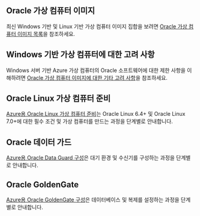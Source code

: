

## <a name="oracle-virtual-machine-images"></a>Oracle 가상 컴퓨터 이미지
최신 Windows 기반 및 Linux 기반 가상 컴퓨터 이미지 집합을 보려면 [Oracle 가상 컴퓨터 이미지 목록](../articles/virtual-machines/linux/classic/oracle-images.md?toc=%2fazure%2fvirtual-machines%2flinux%2fclassic%2ftoc.json)을 참조하세요.

## <a name="considerations-for-windows-based-virtual-machines"></a>Windows 기반 가상 컴퓨터에 대한 고려 사항
Windows 서버 기반 Azure 가상 컴퓨터의 Oracle 소프트웨어에 대한 제한 사항을 이해하려면 [Oracle 가상 컴퓨터 이미지에 대한 기타 고려 사항](../articles/virtual-machines/windows/classic/oracle-considerations.md?toc=%2fazure%2fvirtual-machines%2fwindows%2fclassic%2ftoc.json)을 참조하세요.

## <a name="prepare-an-oracle-linux-virtual-machine"></a>Oracle Linux 가상 컴퓨터 준비
[Azure용 Oracle Linux 가상 컴퓨터 준비](../articles/virtual-machines/linux/oracle-create-upload-vhd.md?toc=%2fazure%2fvirtual-machines%2flinux%2ftoc.json)는 Oracle Linux 6.4+ 및 Oracle Linux 7.0+에 대한 필수 조건 및 가상 컴퓨터를 만드는 과정을 단계별로 안내합니다.

## <a name="oracle-data-guard"></a>Oracle 데이터 가드
[Azure용 Oracle Data Guard 구성](../articles/virtual-machines/windows/classic/configure-oracle-data-guard.md?toc=%2fazure%2fvirtual-machines%2fwindows%2fclassic%2ftoc.json)은 대기 환경 및 수신기를 구성하는 과정을 단계별로 안내합니다.

## <a name="oracle-goldengate"></a>Oracle GoldenGate
[Azure용 Oracle GoldenGate 구성](../articles/virtual-machines/windows/classic/configure-oracle-goldengate.md?toc=%2fazure%2fvirtual-machines%2fwindows%2fclassic%2ftoc.json)은 데이터베이스 및 복제를 설정하는 과정을 단계별로 안내합니다.

